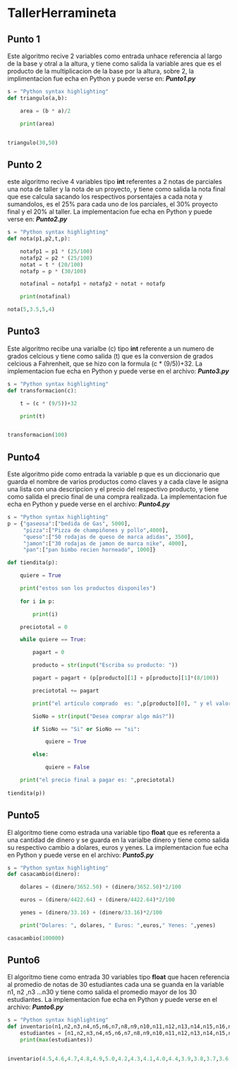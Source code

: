 # TallerHerramineta

## Punto 1
Este algoritmo recive 2 variables como entrada unhace referencia al largo de la base y otral a la altura, y tiene como salida la variable ares que es el producto de la multiplicacion de la base por la altura, sobre 2, la implimentacion fue echa en Python y puede verse en: **_Punto1.py_**

```python
s = "Python syntax highlighting"
def triangulo(a,b):

    area = (b * a)/2

    print(area)


triangulo(30,50)
```
## Punto 2
este algoritmo recive 4 variables tipo **int** referentes a 2 notas de parciales una nota de taller y la nota de un proyecto, y tiene como salida la nota final que ese calcula sacando los respectivos porsentajes a cada nota y sumandolos, es el 25% para cada uno de los parciales, el 30% proyecto final y el 20% al taller. La implementacion fue echa en Python y puede verse en: **_Punto2.py_**

```python
s = "Python syntax highlighting"
def nota(p1,p2,t,p):

    notafp1 = p1 * (25/100)
    notafp2 = p2 * (25/100)
    notat = t * (20/100)
    notafp = p * (30/100)

    notafinal = notafp1 + notafp2 + notat + notafp

    print(notafinal)

nota(5,3.5,5,4)
```
## Punto3
Este algoritmo recibe una varialbe (c) tipo **int** referente a un numero de grados celcious y tiene como salida (t) que es la conversion de grados celcious a Fahrenheit, que se hizo con la formula (c * (9/5))+32. La implementacion fue echa en Python y puede verse en el archivo:  **_Punto3.py_**

```python
s = "Python syntax highlighting"
def transformacion(c):

    t = (c * (9/5))+32

    print(t)


transformacion(100)
```
## Punto4
Este algoritmo pide como entrada la variable p que es un diccionario que guarda el nombre de varios productos como claves y a cada clave le asigna una  lista con una descripcion y el precio del respectivo producto, y tiene como salida el precio final de una compra realizada. La implementacion fue echa en Python y puede verse en el archivo:  **_Punto4.py_**
```python
s = "Python syntax highlighting"
p = {"gaseosa":["bedida de Gas", 5000],
     "pizza":["Pizza de champiñones y pollo",4000],
     "queso":["50 rodajas de queso de marca adidas", 3500],
     "jamon":["30 rodajas de jamon de marca nike", 4000],
     "pan":["pan bimbo recien horneado", 1000]}

def tiendita(p):

    quiere = True

    print("estos son los productos disponiles")
    
    for i in p:

        print(i)

    preciototal = 0

    while quiere == True:

        pagart = 0

        producto = str(input("Escriba su producto: "))

        pagart = pagart + (p[producto][1] + p[producto][1]*(8/100))

        preciototal += pagart

        print("el artículo comprado  es: ",p[producto][0], " y el valor a pagar es: ",pagart,"con una iva del 8%")

        SioNo = str(input("Desea comprar algo más?"))

        if SioNo == "Si" or SioNo == "si":

            quiere = True

        else:

            quiere = False

    print("el precio final a pagar es: ",preciototal)
    
tiendita(p))
```
## Punto5
El algoritmo tiene como estrada una variable tipo **float** que es referenta a una cantidad de dinero y se guarda en la varialbe dinero y tiene como salida su respectivo cambio a dolares, euros y yenes. La implementacion fue echa en Python y puede verse en el archivo:  **_Punto5.py_**
```python
s = "Python syntax highlighting"
def casacambio(dinero):

    dolares = (dinero/3652.50) + (dinero/3652.50)*2/100

    euros = (dinero/4422.64) + (dinero/4422.64)*2/100

    yenes = (dinero/33.16) + (dinero/33.16)*2/100

    print("Dolares: ", dolares, " Euros: ",euros," Yenes: ",yenes)

casacambio(100000)
```

## Punto6
El algoritmo tiene como entrada 30 variables tipo **float** que hacen referencia al promedio de notas de 30 estudiantes cada una se guanda en la variable n1, n2 ,n3 ...n30 y tiene como salida el promedio mayor de los 30 estudiantes. La implementacion fue echa en Python y puede verse en el archivo:  **_Punto6.py_**

```python
s = "Python syntax highlighting"
def inventario(n1,n2,n3,n4,n5,n6,n7,n8,n9,n10,n11,n12,n13,n14,n15,n16,n17,n18,n19,n20,n21,n22,n23,n24,n25,n26,n27,n28,n29,n30)
    estudiantes = [n1,n2,n3,n4,n5,n6,n7,n8,n9,n10,n11,n12,n13,n14,n15,n16,n17,n18,n19,n20,n21,n22,n23,n24,n25,n26,n27,n28,n29,n30]
    print(max(estudiantes))


inventario(4.5,4.6,4.7,4.8,4.9,5.0,4.2,4.3,4.1,4.0,4.4,3.9,3.8,3.7,3.6,3.5,3.0,3.1,2.9,2.8,2.7,2.6,2.5,2.4,2.3,2.1,2.0,1.9,1.8,1.7)

```
